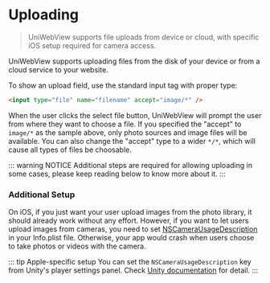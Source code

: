 # Uploading

> UniWebView supports file uploads from device or cloud, with specific iOS setup required for camera access.

UniWebView supports uploading files from the disk of your device or from a cloud service to your website.

To show an upload field, use the standard input tag with proper type:

```html
<input type="file" name="filename" accept="image/*" />
```

When the user clicks the select file button, UniWebView will prompt the user from where they want to choose a file.
If you specified the "accept" to `image/*` as the sample above, only photo sources and image files will be available.
You can also change the "accept" type to a wider `*/*`, which will cause all types of files be choosable.

::: warning NOTICE
Additional steps are required for allowing uploading in some cases, please keep reading below to know more about it.
:::

### Additional Setup

On iOS, if you just want your user upload images from the photo library, it should already work without any effort. However, if you want to let users upload images from cameras, you need to set [NSCameraUsageDescription](https://developer.apple.com/library/content/documentation/General/Reference/InfoPlistKeyReference/Articles/CocoaKeys.html#//apple_ref/doc/uid/TP40009251-SW24) in your Info.plist file. Otherwise, your app would crash when users choose to take photos or videos with the camera.

::: tip Apple-specific setup
You can set the `NSCameraUsageDescription` key from Unity's player settings panel. Check [Unity documentation](https://docs.unity3d.com/Manual/PlayerSettingsiOS-Other.html#Config-Apple) for detail.
:::
